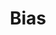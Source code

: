---
title: "Bias"

categories: ['']

tags: ['Bias']

arabic: ['الانحياز', 'التحيز']

publishers: ['خوارزميات الذكاء الاصطناعي في تحليل النص العربي']

types: "word"

slug: ""
---